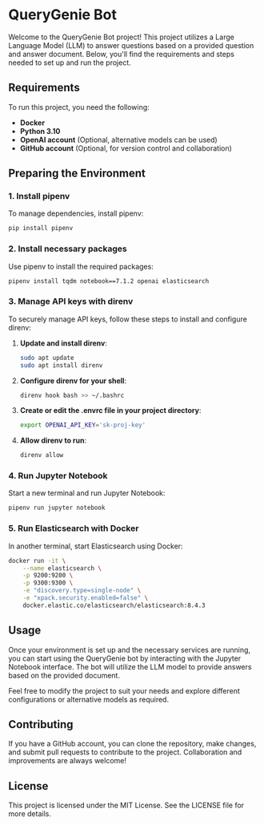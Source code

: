 # QueryGenie Bot

Welcome to the QueryGenie Bot project! This project utilizes a Large Language Model (LLM) to answer questions based on a provided question and answer document. Below, you'll find the requirements and steps needed to set up and run the project.

## Requirements

To run this project, you need the following:

- **Docker**
- **Python 3.10**
- **OpenAI account** (Optional, alternative models can be used)
- **GitHub account** (Optional, for version control and collaboration)

## Preparing the Environment

### 1. Install pipenv
To manage dependencies, install pipenv:
```bash
pip install pipenv
```

### 2. Install necessary packages
Use pipenv to install the required packages:
```bash
pipenv install tqdm notebook==7.1.2 openai elasticsearch
```

### 3. Manage API keys with direnv
To securely manage API keys, follow these steps to install and configure direnv:

1. **Update and install direnv**:
    ```bash
    sudo apt update
    sudo apt install direnv
    ```

2. **Configure direnv for your shell**:
    ```bash
    direnv hook bash >> ~/.bashrc
    ```

3. **Create or edit the .envrc file in your project directory**:
    ```bash
    export OPENAI_API_KEY='sk-proj-key'
    ```

4. **Allow direnv to run**:
    ```bash
    direnv allow
    ```

### 4. Run Jupyter Notebook
Start a new terminal and run Jupyter Notebook:
```bash
pipenv run jupyter notebook
```

### 5. Run Elasticsearch with Docker
In another terminal, start Elasticsearch using Docker:
```bash
docker run -it \
    --name elasticsearch \
    -p 9200:9200 \
    -p 9300:9300 \
    -e "discovery.type=single-node" \
    -e "xpack.security.enabled=false" \
    docker.elastic.co/elasticsearch/elasticsearch:8.4.3
```

## Usage

Once your environment is set up and the necessary services are running, you can start using the QueryGenie bot by interacting with the Jupyter Notebook interface. The bot will utilize the LLM model to provide answers based on the provided document.

Feel free to modify the project to suit your needs and explore different configurations or alternative models as required.

## Contributing

If you have a GitHub account, you can clone the repository, make changes, and submit pull requests to contribute to the project. Collaboration and improvements are always welcome!

## License

This project is licensed under the MIT License. See the LICENSE file for more details.
